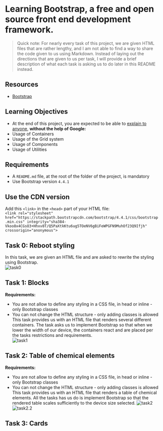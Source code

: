 # Learning Bootstrap, a free and open source front end development framework.  

> Quick note: For nearly every task of this project, we are given HTML files that are rather lengthy, and I am not able to find a way to share the code given to us using Markdown. Instead of laying out the directions that are given to us per task, I will provide a brief description of what each task is asking us to do later in this README instead.  

## Resources  
- [Bootstrap](https://intranet.hbtn.io/rltoken/II-u9lliwceVN22GaMLfmA)  
  
## Learning Objectives
- At the end of this project, you are expected to be able to [explain to anyone](https://intranet.hbtn.io/rltoken/v8AsBqDPcmZA5MKRkNRJRg), **without the help of Google:**  
- Usage of Containers  
- Usage of the Grid system  
- Usage of Components  
- Usage of Utilities  
  
## Requirements  
- A ```README.md``` file, at the root of the folder of the project, is mandatory  
- Use Bootstrap version ```4.4.1```  
  

## Use the CDN version  
Add this ```<link>``` in the ```<head>``` part of your HTML file:  
```<link rel="stylesheet" href="https://stackpath.bootstrapcdn.com/bootstrap/4.4.1/css/bootstrap.min.css" integrity="sha384-Vkoo8x4CGsO3+Hhxv8T/Q5PaXtkKtu6ug5TOeNV6gBiFeWPGFN9MuhOf23Q9Ifjh" crossorigin="anonymous">```  
  
## Task 0: Reboot styling  
In this task, we are given an HTML file and are asked to rewrite the styling using Bootstrap.  
![task0](https://github.com/tayloradam1999/holbertonschool-web_front_end/blob/main/0x00-Bootstrap/readme_assets/task0.jpg)  

## Task 1: Blocks  
**Requirements:**  
- You are not allow to define any styling in a CSS file, in head or inline - only Bootstrap classes  
- You can not change the HTML structure - only adding classes is allowed  
This task provides us with an HTML file that renders several different containers. The task asks us to implement Bootstrap so that when we lower the width of our device, the containers react and are placed per the tasks restrictions and requirements.  
![task1](https://github.com/tayloradam1999/holbertonschool-web_front_end/blob/main/0x00-Bootstrap/readme_assets/task1.gif)  

## Task 2: Table of chemical elements  
**Requirements:**  
- You are not allow to define any styling in a CSS file, in head or inline - only Bootstrap classes  
- You can not change the HTML structure - only adding classes is allowed  
This task provides us with an HTML file that renders a table of chemical elements. All the tasks has us do is implement Bootstrap so that the rendered table scales sufficiently to the device size selected. 
![task2](https://github.com/tayloradam1999/holbertonschool-web_front_end/blob/main/0x00-Bootstrap/readme_assets/task2.png)  
![task2.2](https://github.com/tayloradam1999/holbertonschool-web_front_end/blob/main/0x00-Bootstrap/readme_assets/task2.2.gif)  

## Task 3: Cards  
